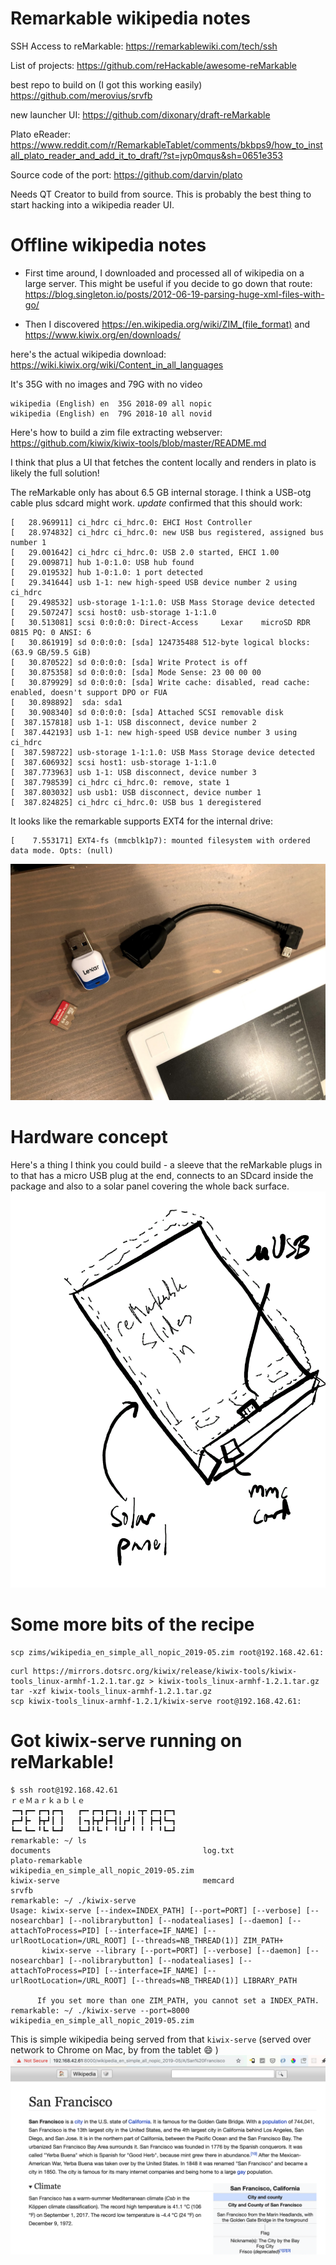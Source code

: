 # Remarkable wikipedia notes

SSH Access to reMarkable: https://remarkablewiki.com/tech/ssh

List of projects: https://github.com/reHackable/awesome-reMarkable

best repo to build on (I got this working easily)
https://github.com/merovius/srvfb

new launcher UI:
https://github.com/dixonary/draft-reMarkable

Plato eReader:
https://www.reddit.com/r/RemarkableTablet/comments/bkbps9/how_to_install_plato_reader_and_add_it_to_draft/?st=jvp0mqus&sh=0651e353

Source code of the port:
https://github.com/darvin/plato

Needs QT Creator to build from source. This is probably the best thing to start hacking into a wikipedia reader UI.

# Offline wikipedia notes

* First time around, I downloaded and processed all of wikipedia on a large server. This might be useful if you decide to go down that route: https://blog.singleton.io/posts/2012-06-19-parsing-huge-xml-files-with-go/

* Then I discovered 
https://en.wikipedia.org/wiki/ZIM_(file_format)
and
https://www.kiwix.org/en/downloads/

here's the actual wikipedia download:
https://wiki.kiwix.org/wiki/Content_in_all_languages

It's 35G with no images and 79G with no video
```
wikipedia (English)	en	35G	2018-09	all nopic
wikipedia (English)	en	79G	2018-10	all novid
```

Here's how to build a zim file extracting webserver:
https://github.com/kiwix/kiwix-tools/blob/master/README.md

I think that plus a UI that fetches the content locally and renders in plato is likely the full solution!

The reMarkable only has about 6.5 GB internal storage. I think a USB-otg cable plus sdcard might work.
*update*
confirmed that this should work:
```
[   28.969911] ci_hdrc ci_hdrc.0: EHCI Host Controller
[   28.974832] ci_hdrc ci_hdrc.0: new USB bus registered, assigned bus number 1
[   29.001642] ci_hdrc ci_hdrc.0: USB 2.0 started, EHCI 1.00
[   29.009871] hub 1-0:1.0: USB hub found
[   29.019532] hub 1-0:1.0: 1 port detected
[   29.341644] usb 1-1: new high-speed USB device number 2 using ci_hdrc
[   29.498532] usb-storage 1-1:1.0: USB Mass Storage device detected
[   29.507247] scsi host0: usb-storage 1-1:1.0
[   30.513081] scsi 0:0:0:0: Direct-Access     Lexar    microSD RDR      0815 PQ: 0 ANSI: 6
[   30.861919] sd 0:0:0:0: [sda] 124735488 512-byte logical blocks: (63.9 GB/59.5 GiB)
[   30.870522] sd 0:0:0:0: [sda] Write Protect is off
[   30.875358] sd 0:0:0:0: [sda] Mode Sense: 23 00 00 00
[   30.879929] sd 0:0:0:0: [sda] Write cache: disabled, read cache: enabled, doesn't support DPO or FUA
[   30.898892]  sda: sda1
[   30.908340] sd 0:0:0:0: [sda] Attached SCSI removable disk
[  387.157818] usb 1-1: USB disconnect, device number 2
[  387.442193] usb 1-1: new high-speed USB device number 3 using ci_hdrc
[  387.598722] usb-storage 1-1:1.0: USB Mass Storage device detected
[  387.606932] scsi host1: usb-storage 1-1:1.0
[  387.773963] usb 1-1: USB disconnect, device number 3
[  387.798539] ci_hdrc ci_hdrc.0: remove, state 1
[  387.803032] usb usb1: USB disconnect, device number 1
[  387.824825] ci_hdrc ci_hdrc.0: USB bus 1 deregistered
```

It looks like the remarkable supports EXT4 for the internal drive:
```
[    7.553171] EXT4-fs (mmcblk1p7): mounted filesystem with ordered data mode. Opts: (null)
```
![sdcard hookup](sdcard.jpg)

# Hardware concept

Here's a thing I think you could build - a sleeve that the reMarkable plugs in to that has a micro USB plug at the end, connects to an SDcard inside the package and also to a solar panel covering the whole back surface.
![concept](sketch.png)

# Some more bits of the recipe
```
scp zims/wikipedia_en_simple_all_nopic_2019-05.zim root@192.168.42.61:
```

```
curl https://mirrors.dotsrc.org/kiwix/release/kiwix-tools/kiwix-tools_linux-armhf-1.2.1.tar.gz > kiwix-tools_linux-armhf-1.2.1.tar.gz
tar -xzf kiwix-tools_linux-armhf-1.2.1.tar.gz
scp kiwix-tools_linux-armhf-1.2.1/kiwix-serve root@192.168.42.61:
```

# Got kiwix-serve running on reMarkable!
```
$ ssh root@192.168.42.61
ｒｅＭａｒｋａｂｌｅ
╺━┓┏━╸┏━┓┏━┓   ┏━╸┏━┓┏━┓╻ ╻╻╺┳╸┏━┓┏━┓
┏━┛┣╸ ┣┳┛┃ ┃   ┃╺┓┣┳┛┣━┫┃┏┛┃ ┃ ┣━┫┗━┓
┗━╸┗━╸╹┗╸┗━┛   ┗━┛╹┗╸╹ ╹┗┛ ╹ ╹ ╹ ╹┗━┛
remarkable: ~/ ls
documents                                  log.txt                                    plato-remarkable                           wikipedia_en_simple_all_nopic_2019-05.zim
kiwix-serve                                memcard                                    srvfb
remarkable: ~/ ./kiwix-serve 
Usage: kiwix-serve [--index=INDEX_PATH] [--port=PORT] [--verbose] [--nosearchbar] [--nolibrarybutton] [--nodatealiases] [--daemon] [--attachToProcess=PID] [--interface=IF_NAME] [--urlRootLocation=/URL_ROOT] [--threads=NB_THREAD(1)] ZIM_PATH+
       kiwix-serve --library [--port=PORT] [--verbose] [--daemon] [--nosearchbar] [--nolibrarybutton] [--nodatealiases] [--attachToProcess=PID] [--interface=IF_NAME] [--urlRootLocation=/URL_ROOT] [--threads=NB_THREAD(1)] LIBRARY_PATH 

      If you set more than one ZIM_PATH, you cannot set a INDEX_PATH.
remarkable: ~/ ./kiwix-serve --port=8000 wikipedia_en_simple_all_nopic_2019-05.zim 
```

This is simple wikipedia being served from that `kiwix-serve` (served over network to Chrome on Mac, by from the tablet :smile: )
![wiki](wikipedia.png)
